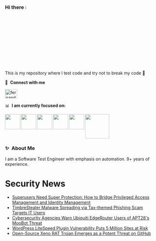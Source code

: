 ### Hi there <a href="https://www.gautamkrishnar.com/"><img src="https://media.giphy.com/media/hvRJCLFzcasrR4ia7z/giphy.gif" width="5%"></a>
This is my repository where I test code and try not to break my code :rofl:

🔗 &nbsp;**Connect with me**
<p align="left">
<a href="https://linkedin.com/in/fernandorlcruz" target="blank"><img align="center" src="https://raw.githubusercontent.com/rahuldkjain/github-profile-readme-generator/master/src/images/icons/Social/linked-in-alt.svg" alt="fernando cruz" height="30" width="40" /></a>
  
📊 &nbsp;**I am currently focused on:**

<img align="left" width='50' height='50' src="https://cdn.jsdelivr.net/gh/devicons/devicon/icons/python/python-original-wordmark.svg" />
<img align="left" width='50' height='50' src="https://cdn.jsdelivr.net/gh/devicons/devicon/icons/csharp/csharp-original.svg" />
<img align="left" width='50' height='50' src="https://cdn.jsdelivr.net/gh/devicons/devicon/icons/jenkins/jenkins-original.svg" />
<img align="left" width='50' height='50' src="https://specflow.org/wp-content/uploads/2021/05/SpecFlow-Icon.png" />
<img align="left" width='50' height='50' src="https://www.svgrepo.com/show/306098/githubactions.svg" />
<img width='80' height='80' src="https://cdn2.vectorstock.com/i/1000x1000/64/81/security-testing-concept-icon-safety-audit-key-vector-29166481.jpg" />
          
          
  
### ✨&nbsp; About Me

I am a Software Test Engineer with emphasis on automation. 9+ years of experience.

# Security News
<!-- BLOG-POST-LIST:START -->
- [Superusers Need Super Protection: How to Bridge Privileged Access Management and Identity Management](https://thehackernews.com/2024/02/superusers-need-super-protection-how-to.html)
- [TimbreStealer Malware Spreading via Tax-themed Phishing Scam Targets IT Users](https://thehackernews.com/2024/02/timbrestealer-malware-spreading-via-tax.html)
- [Cybersecurity Agencies Warn Ubiquiti EdgeRouter Users of APT28&#39;s MooBot Threat](https://thehackernews.com/2024/02/cybersecurity-agencies-warn-ubiquiti.html)
- [WordPress LiteSpeed Plugin Vulnerability Puts 5 Million Sites at Risk](https://thehackernews.com/2024/02/wordpress-litespeed-plugin.html)
- [Open-Source Xeno RAT Trojan Emerges as a Potent Threat on GitHub](https://thehackernews.com/2024/02/open-source-xeno-rat-trojan-emerges-as.html)
<!-- BLOG-POST-LIST:END -->
